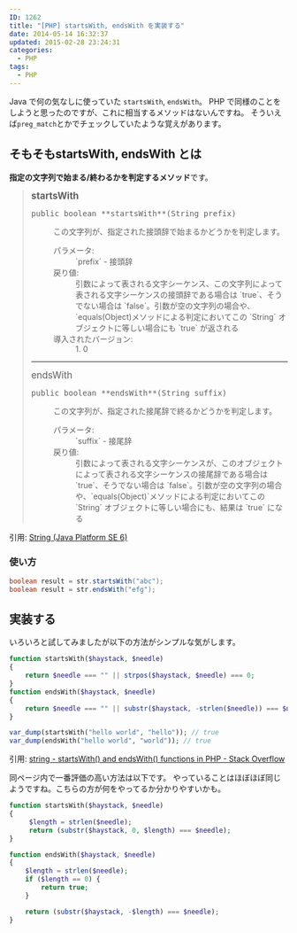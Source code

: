 ```yaml
---
ID: 1262
title: "[PHP] startsWith, endsWith を実装する"
date: 2014-05-14 16:32:37
updated: 2015-02-28 23:24:31
categories:
  - PHP
tags: 
  - PHP
---
```


Java で何の気なしに使っていた <code>startsWith</code>, <code>endsWith</code>。
PHP で同様のことをしようと思ったのですが、これに相当するメソッドはないんですね。
そういえば<code>preg_match</code>とかでチェックしていたような覚えがあります。

<!--more-->

## そもそもstartsWith, endsWith とは

**指定の文字列で始まる/終わるかを判定するメソッド**です。

> <big>**startsWith**</big>
>   
>
> <pre>
> public boolean **startsWith**(String&nbsp;prefix)
> </pre>
>
> <dl>
>     <dd>この文字列が、指定された接頭辞で始まるかどうかを判定します。
>       </dd>
>     <dd>
>         <dl></dl>
>     </dd>
>     <dd>
>         <dl>
>             <dt>パラメータ:</dt>
>             <dd>`prefix` - 接頭辞</dd>
>             <dt>戻り値:</dt>
>             <dd>引数によって表される文字シーケンス、この文字列によって表される文字シーケンスの接頭辞である場合は `true`、そうでない場合は `false`。引数が空の文字列の場合や、`equals(Object)メソッドによる判定においてこの `String` オブジェクトに等しい場合にも `true` が返される</dd>
>             <dt>導入されたバージョン:</dt>
>             <dd>1. 0</dd>
>         </dl>
>     </dd>
> </dl>
>
> ---
> 
> <big>endsWith</big>
>   
>
> <pre>
> public boolean **endsWith**(String&nbsp;suffix)
> </pre>
>
> <dl>
>     <dd>この文字列が、指定された接尾辞で終るかどうかを判定します。
>       </dd>
>     <dd>
>         <dl></dl>
>     </dd>
>     <dd>
>         <dl>
>             <dt>パラメータ:</dt>
>             <dd>`suffix` - 接尾辞</dd>
>             <dt>戻り値:</dt>
>             <dd>引数によって表される文字シーケンスが、このオブジェクトによって表される文字シーケンスの接尾辞である場合は `true`、そうでない場合は `false`。引数が空の文字列の場合や、`equals(Object)`メソッドによる判定においてこの `String` オブジェクトに等しい場合にも、結果は `true` になる</dd>
>         </dl>
>     </dd>
> </dl>

引用: [String (Java Platform SE 6)](http://docs.oracle.com/javase/jp/6/api/java/lang/String.html)

### 使い方

```java
boolean result = str.startsWith("abc");
boolean result = str.endsWith("efg");
```

<h2>実装する</h2>

いろいろと試してみましたが以下の方法がシンプルな気がします。

```php
function startsWith($haystack, $needle)
{
    return $needle === "" || strpos($haystack, $needle) === 0;
}
function endsWith($haystack, $needle)
{
    return $needle === "" || substr($haystack, -strlen($needle)) === $needle;
}

var_dump(startsWith("hello world", "hello")); // true
var_dump(endsWith("hello world", "world")); // true
```

引用: [string - startsWith() and endsWith() functions in PHP - Stack Overflow](http://stackoverflow.com/questions/834303/startswith-and-endswith-functions-in-php)

同ページ内で一番評価の高い方法は以下です。
やっていることはほぼほぼ同じようですね。こちらの方が何をやってるか分かりやすいかも。

```php
function startsWith($haystack, $needle)
{
     $length = strlen($needle);
     return (substr($haystack, 0, $length) === $needle);
}

function endsWith($haystack, $needle)
{
    $length = strlen($needle);
    if ($length == 0) {
        return true;
    }

    return (substr($haystack, -$length) === $needle);
}
```
